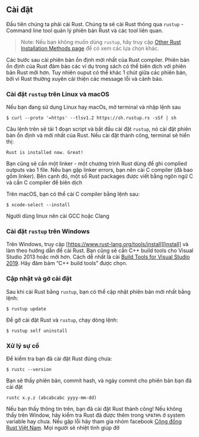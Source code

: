 ## Cài đặt

Đầu tiên chúng ta phải cài Rust. Chúng ta sẽ cài Rust thông qua `rustup` - Command line tool 
quản lý phiên bản Rust và các tool liên quan.

> Note: Nếu bạn không muốn dùng `rustup`, hãy truy cập
> [Other Rust Installation Methods page][otherinstall] để có xem các lựa chọn khác.

[otherinstall]: https://forge.rust-lang.org/infra/other-installation-methods.html

Các bước sau cài phiên bản ổn định mới nhất của Rust compiler. Phiên bản ổn định của Rust đảm bảo các ví
dụ trong sách có thể biên dịch với phiên bản Rust mới hơn. Tuy nhiên ouput có thể khác 1 chút giữa
các phiên bản, bởi vì Rust thường xuyên cải thiện các message lỗi và cảnh báo.

### Cài đặt `rustup` trên Linux và macOS

Nếu bạn đang sử dụng Linux hay macOs, mở terminal và nhập lệnh sau

```console
$ curl --proto '=https' --tlsv1.2 https://sh.rustup.rs -sSf | sh
```

Câu lệnh trên sẽ tải 1 đoạn script và bắt đầu cài đặt `rustup`, nó cài đặt phiên bản ổn định và mới 
nhất của Rust. Nếu cài đặt thành công, terminal sẽ hiển thị:

```text
Rust is installed now. Great!
```

Bạn cũng sẽ cần một linker - một chương trình Rust dùng để ghi complied outputs vào 1 file.
Nếu bạn gặp linker errors, bạn nên cài C compiler (đã bao gồm linker). Bên cạnh đó, một số
Rust packages được viết bằng ngôn ngữ C và cần C compiler để biên dịch

Trên macOS, bạn có thể cài C compiler bằng lệnh sau:

```console
$ xcode-select --install
```

Người dùng linux nên cài GCC hoặc Clang

### Cài đặt `rustup` trên Windows

Trên Windows, truy cập [https://www.rust-lang.org/tools/install][install] và làm theo 
hướng dẫn để cài Rust. Bạn cũng sẽ cần C++ build tools cho Visual Studio 2013 hoặc mới hơn. 
Cách dễ nhất là cài [Build Tools for Visual Studio 2019][visualstudio]. Hãy đảm bảm “C++ build tools”
được chọn.

[install]: https://www.rust-lang.org/tools/install
[visualstudio]: https://visualstudio.microsoft.com/visual-cpp-build-tools/

### Cập nhật và gỡ cài đặt

Sau khi cài Rust bằng `rustup`, bạn có thể cập nhật phiên bản mới nhất bằng lệnh:

```console
$ rustup update
```

Để gỡ cài đặt Rust và `rustup`, chạy dòng lệnh:

```console
$ rustup self uninstall
```

### Xử lý sự cố

Để kiểm tra bạn đã cài đặt Rust đúng chưa:

```console
$ rustc --version
```

Bạn sẽ thấy phiên bản, commit hash, và ngày commit cho phiên bản bạn đã cài đặt

```text
rustc x.y.z (abcabcabc yyyy-mm-dd)
```

Nếu bạn thấy thông tin trên, bạn đã cài đặt Rust thành công! Nếu không thấy trên Window, 
hãy kiểm tra Rust đã được thêm trong `%PATH%` ở system variable hay chưa.
Nếu gặp lỗi hãy tham gia nhóm facebook [Cộng đồng Rust Việt Nam][facebook]. Mọi người sẽ nhiệt tình giúp đỡ

[facebook]: https://www.facebook.com/groups/546307380433651


